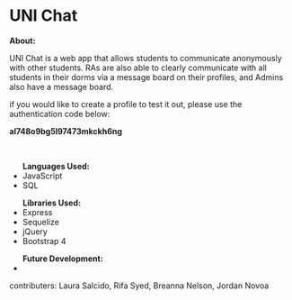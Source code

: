 <h1>UNI Chat</h1>

<strong>About:</strong>
<p>UNI Chat is a web app that allows students to communicate anonymously with other students. RAs are also able to clearly communicate with all students in their dorms via a message board on their profiles, and Admins also have a message board.</p>
<p>if you would like to create a profile to test it out, please use the authentication code below:</p>
<p><strong>al748o9bg5l97473mkckh6ng</strong></p>
<br>
<ul><strong>Languages Used: </strong>
  <li>JavaScript</li>
  <li>SQL</li>
</ul>

<ul><strong>Libraries Used:</strong>
  <li>Express</li>
  <li>Sequelize
  <li>jQuery</li>
  <li>Bootstrap 4</li>
</ul>

<ul><strong>Future Development:</strong>
  <li></li>
</ul>

<p>contributers: Laura Salcido, Rifa Syed, Breanna Nelson, Jordan Novoa</p>
